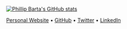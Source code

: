 <p align="center">

  <a href="https://github.com/Phillip9587"><img src="https://github-readme-stats.vercel.app/api?username=phillip9587&show_icons=true" alt="Phillip Barta's GitHub stats" /><a/>
  
</p>

<p align="center">

 [Personal Website](https://pbrt.at)  •  [GitHub](https://github.com/Phillip9587)  •  [Twitter](https://twitter.com/barta_phillip)  •  [LinkedIn](https://www.linkedin.com/in/phillip-barta-65829b180)
 
</p>
